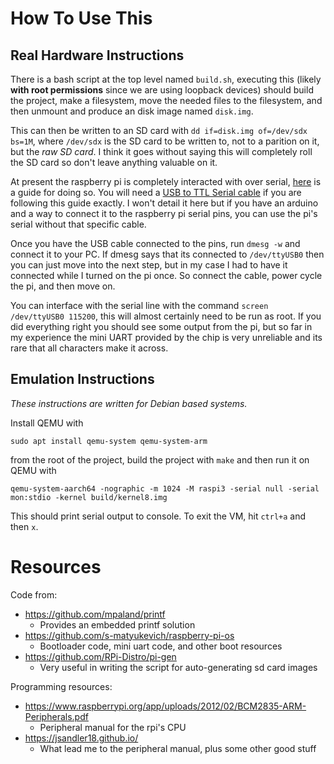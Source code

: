 # How To Use This

## Real Hardware Instructions

There is a bash script at the top level named `build.sh`, executing this (likely **with root permissions** since we are using loopback devices) should build the project, make a filesystem, move the needed files to the filesystem, and then unmount and produce an disk image named `disk.img`. 

This can then be written to an SD card with `dd if=disk.img of=/dev/sdx bs=1M`, where `/dev/sdx` is the SD card to be written to, not to a parition on it, but the *raw SD card*. I think it goes without saying this will completely roll the SD card so don't leave anything valuable on it.

At present the raspberry pi is completely interacted with over serial, [here](https://cdn-learn.adafruit.com/downloads/pdf/adafruits-raspberry-pi-lesson-5-using-a-console-cable.pdf "here") is a guide for doing so. You will need a [USB to TTL Serial cable](https://www.amazon.com/s?url=search-alias%3Daps&field-keywords=usb+to+ttl+serial+cable&rh=i%3Aaps%2Ck%3Ausb+to+ttl+serial+cable "USB to TTL Serial cable") if you are following this guide exactly. I won't detail it here but if you have an arduino and a way to connect it to the raspberry pi serial pins, you can use the pi's serial without that specific cable. 

Once you have the USB cable connected to the pins, run `dmesg -w` and connect it to your PC. If dmesg says that its connected to `/dev/ttyUSB0` then you can just move into the next step, but in my case I had to have it connected while I turned on the pi once. So connect the cable, power cycle the pi, and then move on. 

You can interface with the serial line with the command `screen /dev/ttyUSB0 115200`, this will almost certainly need to be run as root. If you did everything right you should see some output from the pi, but so far in my experience the mini UART provided by the chip is very unreliable and its rare that all characters make it across.

## Emulation Instructions

*These instructions are written for Debian based systems.*

Install QEMU with 
```
sudo apt install qemu-system qemu-system-arm
```
from the root of the project, build the project with `make` and then run it on QEMU with
```
qemu-system-aarch64 -nographic -m 1024 -M raspi3 -serial null -serial mon:stdio -kernel build/kernel8.img
```
This should print serial output to console. To exit the VM, hit `ctrl+a` and then `x`.

# Resources
Code from:
- https://github.com/mpaland/printf
	- Provides an embedded printf solution
- https://github.com/s-matyukevich/raspberry-pi-os
	- Bootloader code, mini uart code, and other boot resources
- https://github.com/RPi-Distro/pi-gen
	- Very useful in writing the script for auto-generating sd card images

Programming resources:
- https://www.raspberrypi.org/app/uploads/2012/02/BCM2835-ARM-Peripherals.pdf
	- Peripheral manual for the rpi's CPU
- https://jsandler18.github.io/
	- What lead me to the peripheral manual, plus some other good stuff